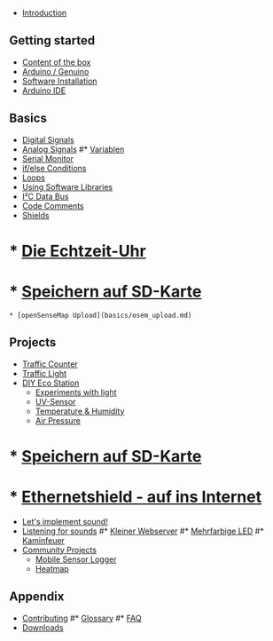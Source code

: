 * [Introduction](README.md)

## Getting started
* [Content of the box](getting_started/box_content.md)
* [Arduino / Genuino](getting_started/arduino_board.md)
* [Software Installation](getting_started/software_installation.md)
* [Arduino IDE](getting_started/arduino_ide.md)

## Basics
* [Digital Signals](basics/digital_signals.md)
* [Analog Signals](basics/analog_signals.md)
#* [Variablen](basics/variables.md)
* [Serial Monitor](basics/serial_monitor.md)
* [if/else Conditions](basics/if_else.md)
* [Loops](basics/loops.md)
* [Using Software Libraries](basics/software_libraries.md)
* [I²C Data Bus](basics/i2c.md)
* [Code Comments](basics/comments.md)
* [Shields](basics/shields.md)
#    * [Die Echtzeit-Uhr](grundlagen/uhr.md)
#    * [Speichern auf SD-Karte](grundlagen/datenlogger.md)
    * [openSenseMap Upload](basics/osem_upload.md)

## Projects
* [Traffic Counter](projects/traffic_counter.md)
* [Traffic Light](projects/traffic_light.md)
* [DIY Eco Station](projects/eco_station/README.md)
    * [Experiments with light](projects/eco_station/experiments_with_light.md)
    * [UV-Sensor](projects/eco_station/uv_sensor.md)
    * [Temperature & Humidity](projects/eco_station/temp_humidity.md)
    * [Air Pressure](projects/eco_station/bmp280.md)
#    * [Speichern auf SD-Karte]()
#    * [Ethernetshield - auf ins Internet]()
* [Let's implement sound!](projects/implement_sound.md)
* [Listening for sounds](projects/listening_for_sounds.md)
#* [Kleiner Webserver]()
#* [Mehrfarbige LED]()
#* [Kaminfeuer]()
* [Community Projects](community_projects/README.md)
    * [Mobile Sensor Logger](community_projects/Tutorial_ArduinoWeatherStation.md)
    * [Heatmap](community_projects/Tutorial_HeatmapCampusDiepenbeek.md)

## Appendix
* [Contributing](contributing.md)
#* [Glossary](GLOSSARY.md)
#* [FAQ](faq.md)
* [Downloads](downloads.md)
